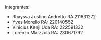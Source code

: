 integrantes:

- Rhayssa Justino Andretto RA:211631272
- Yves Morello RA: 220140552
- Vinicius Kenji Uda RA: 222591332
- Lorenzo Marzzola RA: 230671792
